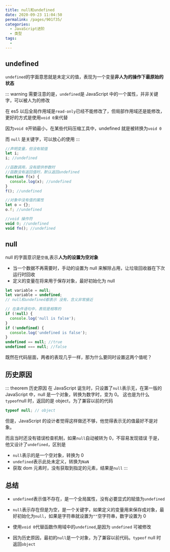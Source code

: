 ```yaml
---
title: null和undefined
date: 2020-09-23 11:04:50
permalink: /pages/901f35/
categories:
  - JavaScript进阶
  - 类型
tags:
  -
---
```


## undefined

`undefined`的字面意思就是未定义的值，表现为一个变量**非人为的操作下最原始的状态**

::: warning
需要注意的是，`undefined`是 JavaScript 中的一个属性，并非关键字，可以被人为的修改

在 es5 以后全局作用域是`read-only`已经不能修改了，但局部作用域还是能修改，更好的方式是使用`void 0`来代替

因为`void 0`开销最小，在某些代码压缩工具中，undefined 就是被转换为`void 0`

而 `null` 是关键字，可以放心的使用
:::

```js
//声明变量，但没有赋值
let i;
i; //undefined

//函数调用，没有提供参数时
//函数没有返回值时，默认返回undefined
function f(x) {
  console.log(x); //undefined
}
f(); //undefined

//对象中没有值的属性
let o = {};
o.f; //undefined

//void 操作符
void 0; //undefined
void fn(); //undefined
```

## null

null 的字面意识是`空值`,表示**人为的设置为空对象**

- 当一个数据不再需要时，手动的设置为 null 来解除占用，让垃圾回收器在下次运行时回收
- 定义的变量在将来用于保存对象，最好初始化为 null

```js
let variable = null;
let variable = undefined;
// null和undefined都表示 没有，含义非常接近

// 在条件语句中，表现是相等的
if (!null) {
  console.log('null is false');
}
if (!undefined) {
  console.log('undefined is false');
}
undefined == null; //true
undefined === null; //false
```

既然在代码层面，两者的表现几乎一样，那为什么要同时设置这两个值呢？

## 历史原因

::: theorem 历史原因
在 JavaScript 诞生时，只设置了`null`表示无，在第一版的 JavaScript 中，null 是一个对象，转换为数字时，变为 0。
这也是为什么`typeof`null 时，返回的是 object，为了兼容以前的代码

```js
typeof null; // object
```

但是，JavaScript 的设计者觉得这样做还不够，他觉得表示无的值最好不是对象。

而且当时还没有错误检查机制，如果`null`自动被转为 0，不容易发现错误
于是，他又设计了`undefined`，区别是

- `null`表示的是一个空对象，转换为 0
- `undefined`表示此处未定义，转换为`NaN`
- 获取 dom 元素时，没有获取到指定的元素，结果是`null`
  :::

## 总结

- `undefined`表示值不存在，是一个全局属性，没有必要显式的赋值为`undefined`

- `null`表示存在但是为空，是一个关键字，如果定义的变量用来保存成对象，最好初始化为`null`，如果是字符串就设置为`""`空字符串，数字设置为 0

- 使用`void 0`代替函数作用域中的`undefined`,是因为 `undefined` 可被修改
- 因为历史原因，最初的`null`是一个对象，为了兼容以前代码。`typeof` null 时返回`object`
